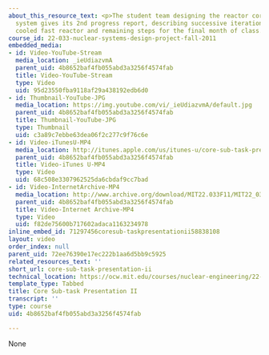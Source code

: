 ```yaml
---
about_this_resource_text: <p>The student team designing the reactor core and secondary
  system gives its 2nd progress report, describing successive iterations of the lead
  cooled fast reactor and remaining steps for the final month of class.</p>
course_id: 22-033-nuclear-systems-design-project-fall-2011
embedded_media:
- id: Video-YouTube-Stream
  media_location: _ieUdiazvmA
  parent_uid: 4b8652baf4fb055abd3a3256f4574fab
  title: Video-YouTube-Stream
  type: Video
  uid: 95d23550fba9118af29a438192edb6d0
- id: Thumbnail-YouTube-JPG
  media_location: https://img.youtube.com/vi/_ieUdiazvmA/default.jpg
  parent_uid: 4b8652baf4fb055abd3a3256f4574fab
  title: Thumbnail-YouTube-JPG
  type: Thumbnail
  uid: c3a89c7ebbe63dea06f2c277c9f76c6e
- id: Video-iTunesU-MP4
  media_location: http://itunes.apple.com/us/itunes-u/core-sub-task-presentation-ii/id545683342?i=118228092
  parent_uid: 4b8652baf4fb055abd3a3256f4574fab
  title: Video-iTunes U-MP4
  type: Video
  uid: 68c508e3307962525da6cbdaf9cc7bad
- id: Video-InternetArchive-MP4
  media_location: http://www.archive.org/download/MIT22.033F11/MIT22_033F11_core_300k.mp4
  parent_uid: 4b8652baf4fb055abd3a3256f4574fab
  title: Video-Internet Archive-MP4
  type: Video
  uid: f82de75600b717602adaca1163234978
inline_embed_id: 71297456coresub-taskpresentationii58838108
layout: video
order_index: null
parent_uid: 72ee76390e17ec222b1aa6d5bb9c5925
related_resources_text: ''
short_url: core-sub-task-presentation-ii
technical_location: https://ocw.mit.edu/courses/nuclear-engineering/22-033-nuclear-systems-design-project-fall-2011/projects/core-sub-task-presentation-ii
template_type: Tabbed
title: Core Sub-task Presentation II
transcript: ''
type: course
uid: 4b8652baf4fb055abd3a3256f4574fab

---
```

None